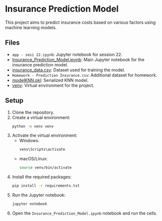 # Insurance Prediction Model

This project aims to predict insurance costs based on various factors using machine learning models.

## Files

- `app - sesi 22.ipynb`: Jupyter notebook for session 22.
- [Insurance_Prediction_Model.ipynb](http://_vscodecontentref_/#%7B%22uri%22%3A%7B%22%24mid%22%3A1%2C%22fsPath%22%3A%22%2FUsers%2Ffaris%2FDocuments%2Fdigitalskola%2Fproject%2Fmachine_learning%2FInsurance_Prediction_Model.ipynb%22%2C%22path%22%3A%22%2FUsers%2Ffaris%2FDocuments%2Fdigitalskola%2Fproject%2Fmachine_learning%2FInsurance_Prediction_Model.ipynb%22%2C%22scheme%22%3A%22file%22%7D%7D): Main Jupyter notebook for the insurance prediction model.
- [insurance_data.csv](http://_vscodecontentref_/#%7B%22uri%22%3A%7B%22%24mid%22%3A1%2C%22fsPath%22%3A%22%2FUsers%2Ffaris%2FDocuments%2Fdigitalskola%2Fproject%2Fmachine_learning%2Finsurance_data.csv%22%2C%22path%22%3A%22%2FUsers%2Ffaris%2FDocuments%2Fdigitalskola%2Fproject%2Fmachine_learning%2Finsurance_data.csv%22%2C%22scheme%22%3A%22file%22%7D%7D): Dataset used for training the model.
- `Homework - Prediction Insurance.csv`: Additional dataset for homework.
- [modelKNN.pkl](http://_vscodecontentref_/#%7B%22uri%22%3A%7B%22%24mid%22%3A1%2C%22fsPath%22%3A%22%2FUsers%2Ffaris%2FDocuments%2Fdigitalskola%2Fproject%2Fmachine_learning%2FmodelKNN.pkl%22%2C%22path%22%3A%22%2FUsers%2Ffaris%2FDocuments%2Fdigitalskola%2Fproject%2Fmachine_learning%2FmodelKNN.pkl%22%2C%22scheme%22%3A%22file%22%7D%7D): Serialized KNN model.
- [venv](http://_vscodecontentref_/#%7B%22uri%22%3A%7B%22%24mid%22%3A1%2C%22fsPath%22%3A%22%2FUsers%2Ffaris%2FDocuments%2Fdigitalskola%2Fproject%2Fmachine_learning%2Fvenv%2F%22%2C%22path%22%3A%22%2FUsers%2Ffaris%2FDocuments%2Fdigitalskola%2Fproject%2Fmachine_learning%2Fvenv%2F%22%2C%22scheme%22%3A%22file%22%7D%7D): Virtual environment for the project.

## Setup

1. Clone the repository.
2. Create a virtual environment:
   ```sh
   python -m venv venv
   ```
3. Activate the virtual environment:
   - Windows:
     ```sh
     venv\Scripts\activate
     ```
   - macOS/Linux:
     ```sh
     source venv/bin/activate
     ```
4. Install the required packages:
   ```sh
   pip install -r requirements.txt
   ```
5. Run the Jupyter notebook:
   ```sh
   jupyter notebook
   ```
6. Open the `Insurance_Prediction_Model.ipynb` notebook and run the cells.
